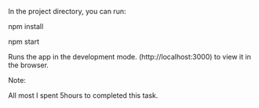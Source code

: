 In the project directory, you can run:

 npm install

 npm start

Runs the app in the development mode.
(http://localhost:3000) to view it in the browser.





Note:

All most I spent 5hours to completed this task.